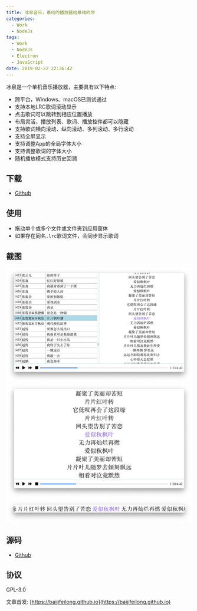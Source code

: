 ```yaml
---
title: 冰泉音乐，最纯的播放器给最纯的你
categories:
  - Work
  - NodeJs
tags:
  - Work
  - NodeJs
  - Electron
  - JavaScript
date: 2019-02-22 22:36:42
---
```


冰泉是一个单机音乐播放器，主要具有以下特点:

- 跨平台，Windows、macOS已测试通过
- 支持本地LRC歌词滚动显示
- 点击歌词可以跳转到相应位置播放
- 布局灵活，播放列表、歌词、播放控件都可以隐藏
- 支持歌词横向滚动、纵向滚动、多列滚动、多行滚动
- 支持全屏显示
- 支持调整App的全局字体大小
- 支持调整歌词的字体大小
- 随机播放模式支持历史回溯

<!--more-->

## 下载

- [Github](https://github.com/baijifeilong/ice-spring/releases)

## 使用

- 拖动单个或多个文件或文件夹到应用窗体
- 如果存在同名`.lrc`歌词文件，会同步显示歌词

## 截图

![主界面](https://raw.githubusercontent.com/baijifeilong/resources/master/ice-spring/ice-spring.png)
![歌词布局](https://raw.githubusercontent.com/baijifeilong/resources/master/ice-spring/ice-spring-2.png)
![歌词布局2](https://raw.githubusercontent.com/baijifeilong/resources/master/ice-spring/ice-spring-3.png)

## 源码

- [Github](https://github.com/baijifeilong/ice-spring)

## 协议

GPL-3.0

文章首发: [https://baijifeilong.github.io](https://baijifeilong.github.io)

